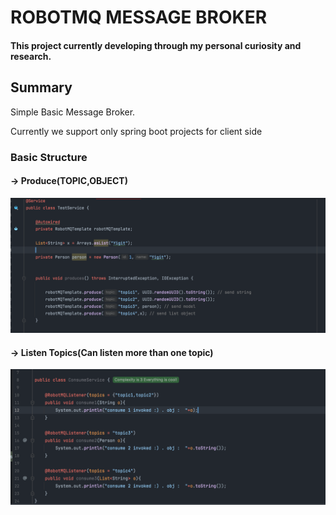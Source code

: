 # ROBOTMQ MESSAGE BROKER


#### This project currently developing through my personal curiosity and research.


## Summary

Simple Basic Message Broker. 

Currently we support only spring boot projects for client side

### Basic Structure 

#### -> Produce(TOPIC,OBJECT) 

![img-1.png](img-1.png)

#### -> Listen Topics(Can listen more than one topic)

![img-2.png](img-2.png)







